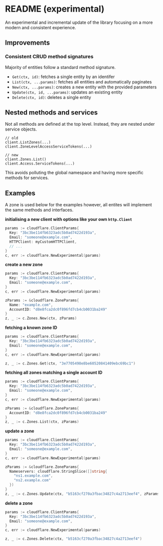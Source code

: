 # README (experimental)

An experimental and incremental update of the library focusing on a more modern
and consistent experience.

## Improvements

### Consistent CRUD method signatures

Majority of entities follow a standard method signature.

- `Get(ctx, id)`: fetches a single entity by an identifer
- `List(ctx, ...params)`: fetches all entities and automatically paginates
- `New(ctx, ...params)`: creates a new entity with the provided parameters
- `Update(ctx, id, ...params)`: updates an existing entity
- `Delete(ctx, id)`: deletes a single entity

## Nested methods and services

Not all methods are defined at the top level. Instead, they are nested under
service objects.

```golang
// old
client.ListZones(...)
client.ZoneLevelAccessServiceTokens(...)

// new
client.Zones.List()
client.Access.ServiceTokens(...)
```

This avoids polluting the global namespace and having more specific methods
for services.

## Examples

A zone is used below for the examples however, all entites will implement the
same methods and interfaces.

**initialising a new client with options like your own `http.Client`**

```go
params := cloudflare.ClientParams{
  Key: "3bc3be114fb6323adc5b0ad7422d193a",
  Email: "someone@example.com",
  HTTPClient: myCustomHTTPClient,
  // ...
}
c, err := cloudflare.NewExperimental(params)
```

**create a new zone**

```go
params := cloudflare.ClientParams{
  Key: "3bc3be114fb6323adc5b0ad7422d193a",
  Email: "someone@example.com",
}
c, err := cloudflare.NewExperimental(params)

zParams := &cloudflare.ZoneParams{
  Name: "example.com",
  AccountID: "d8e8fca2dc0f896fd7cb4cb0031ba249"
}
z, _ := c.Zones.New(ctx, zParams)
```

**fetching a known zone ID**

```go
params := cloudflare.ClientParams{
  Key: "3bc3be114fb6323adc5b0ad7422d193a",
  Email: "someone@example.com",
}
c, err := cloudflare.NewExperimental(params)

z, _ := c.Zones.Get(ctx, "3e7705498e8be60520841409ebc69bc1")
```

**fetching all zones matching a single account ID**

```go
params := cloudflare.ClientParams{
  Key: "3bc3be114fb6323adc5b0ad7422d193a",
  Email: "someone@example.com",
}
c, err := cloudflare.NewExperimental(params)

zParams := &cloudflare.ZoneParams{
  AccountID: "d8e8fca2dc0f896fd7cb4cb0031ba249"
}
z, _ := c.Zones.List(ctx, zParams)
```

**update a zone**

```go
params := cloudflare.ClientParams{
  Key: "3bc3be114fb6323adc5b0ad7422d193a",
  Email: "someone@example.com",
}
c, err := cloudflare.NewExperimental(params)

zParams := &cloudflare.ZoneParams{
  Nameservers: cloudflare.StringSlice([]string{
    "ns1.example.com",
    "ns2.example.com"
  })
}
z, _ := c.Zones.Update(ctx, "b5163cf270a3fbac34827c4a2713eef4", zParams)
```

**delete a zone**

```go
params := cloudflare.ClientParams{
  Key: "3bc3be114fb6323adc5b0ad7422d193a",
  Email: "someone@example.com",
}
c, err := cloudflare.NewExperimental(params)

z, _ := c.Zones.Delete(ctx, "b5163cf270a3fbac34827c4a2713eef4")
```
